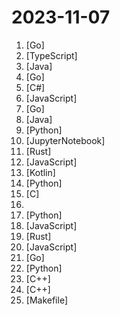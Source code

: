 # 2023-11-07

1. [](https://github.comundefined "Get up and running with Llama 2 and other large language models locally") [Go]
2. [](https://github.comundefined "Open Source Event Monitoring") [TypeScript]
3. [](https://github.comundefined "《Hello 算法》：动画图解、一键运行的数据结构与算法教程，支持 Java, C++, Python, Go, JS, TS, C#, Swift, Rust, Dart, Zig 等语言。") [Java]
4. [](https://github.comundefined "Hysteria is a powerful, lightning fast and censorship resistant proxy.") [Go]
5. [](https://github.comundefined "A GUI client for Windows, support Xray core and v2fly core and others") [C#]
6. [](https://github.comundefined "IDURAR Open Code Source ERP CRM Alternative to SalesForce | Node Js React AntD MERN") [JavaScript]
7. [](https://github.comundefined "") [Go]
8. [](https://github.comundefined "A libre lightweight streaming front-end for Android.") [Java]
9. [](https://github.comundefined "DeepSeek Coder: Let the Code Write Itself") [Python]
10. [](https://github.comundefined "Open Machine Learning course") [JupyterNotebook]
11. [](https://github.comundefined "A refreshingly simple data-driven game engine built in Rust") [Rust]
12. [](https://github.comundefined "Collection of publicly available IPTV channels from all over the world") [JavaScript]
13. [](https://github.comundefined "") [Kotlin]
14. [](https://github.comundefined "Translate the video from one language to another and add dubbing. 将视频从一种语言翻译为另一种语言，并添加配音") [Python]
15. [](https://github.comundefined "RandomX, KawPow, CryptoNight and GhostRider unified CPU/GPU miner and RandomX benchmark") [C]
16. [](https://github.comundefined "The comprehensive .NET Developer Roadmap by seniority level.") 
17. [](https://github.comundefined "A youtube-dl fork with additional features and fixes") [Python]
18. [](https://github.comundefined "Social networking platform with automated content moderation and context-based authentication system") [JavaScript]
19. [](https://github.comundefined "Qdrant - High-performance, massive-scale Vector Database for the next generation of AI. Also available in the cloud https://cloud.qdrant.io/") [Rust]
20. [](https://github.comundefined "example contracts") [JavaScript]
21. [](https://github.comundefined "Xray, Penetrates Everything. Also the best v2ray-core, with XTLS support. Fully compatible configuration.") [Go]
22. [](https://github.comundefined "Composable transformations of Python+NumPy programs: differentiate, vectorize, JIT to GPU/TPU, and more") [Python]
23. [](https://github.comundefined "Nintendo Switch emulator") [C++]
24. [](https://github.comundefined "Animated sprite editor & pixel art tool (Windows, macOS, Linux)") [C++]
25. [](https://github.comundefined "Community maintained packages for OpenWrt. Documentation for submitting pull requests is in CONTRIBUTING.md") [Makefile]
